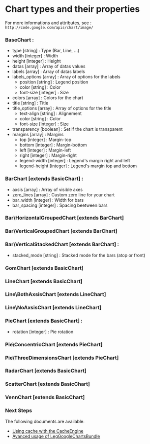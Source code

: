 Chart types and their properties
================================

For more informations and attributes, see : `http://code.google.com/apis/chart/image/`

### BaseChart :

- type [string] : Type (Bar, Line, ...)
- width [integer] : Width
- height [integer] : Height
- datas [array] : Array of datas values
- labels [array] : Array of datas labels
- labels_options [array] : Array of options for the labels
	- position [string] : Legend position
	- color [string] : Color
	- font-size [integer] : Size
- colors [array] : Colors for the chart
- title [string] : Title
- title_options [array] : Array of options for the title
	- text-align [string] : Alignement
	- color [string] : Color
	- font-size [integer] : Size
- transparency [boolean] : Set if the chart is transparent
- margins [array] : Margins
	- top [integer] : Margin-top
	- bottom [integer] : Margin-bottom
	- left [integer] : Margin-left
	- right [integer] : Margin-right
	- legend-width [integer] : Legend's margin right and left
	- legend-height [integer] : Legend's margin top and bottom

### BarChart [extends BasicChart] :

- axsis [array] : Array of visible axes
- zero_lines [array] : Custom zero line for your chart
- bar_width [integer] : Width for bars
- bar_spacing [integer] : Spacing beetween bars
	
### Bar\HorizontalGroupedChart [extends BarChart]

### Bar\VerticalGroupedChart [extends BarChart]

### Bar\VerticalStackedChart [extends BarChart] :
- stacked_mode [string] : Stacked mode for the bars (atop or front)

### GomChart [extends BasicChart]

### LineChart [extends BasicChart]

### Line\BothAxsisChart [extends LineChart]

### Line\NoAxsisChart [extends LineChart]

### PieChart [extends BasicChart] :
- rotation [integer] : Pie rotation

### Pie\ConcentricChart [extends PieChart]

### Pie\ThreeDimensionsChart [extends PieChart]

### RadarChart [extends BasicChart]

### ScatterChart [extends BasicChart]

### VennChart [extends BasicChart]


### Next Steps

The following documents are available:

- [Using cache with the CacheEngine](cache.md)
- [Avanced usage of LegGoogleChartsBundle](internal.md)
